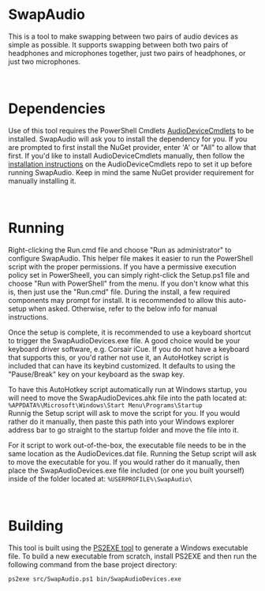 # SwapAudio

This is a tool to make swapping between two pairs of audio devices as simple as possible. It supports swapping between both two pairs of headphones and microphones together, just two pairs of headphones, or just two microphones.

&nbsp;

# Dependencies
Use of this tool requires the PowerShell Cmdlets [AudioDeviceCmdlets](https://github.com/frgnca/AudioDeviceCmdlets) to be installed. SwapAudio will ask you to install the dependency for you. If you are prompted to first install the NuGet provider, enter 'A' or "All" to allow that first. If you'd like to install AudioDeviceCmdlets manually, then follow the [installation instructions](https://github.com/frgnca/AudioDeviceCmdlets#installation) on the AudioDeviceCmdlets repo to set it up before running SwapAudio. Keep in mind the same NuGet provider requirement for manually installing it.

&nbsp;

# Running

Right-clicking the Run.cmd file and choose "Run as administrator" to configure SwapAudio. This helper file makes it easier to run the PowerShell script with the proper permissions. If you have a permissive execution policy set in PowerSheell, you can simply right-click the Setup.ps1 file and choose "Run with PowerShell" from the menu. If you don't know what this is, then just use the "Run.cmd" file. During the install, a few required components may prompt for install. It is recommended to allow this auto-setup when asked. Otherwise, refer to the below info for manual instructions.

Once the setup is complete, it is recommended to use a keyboard shortcut to trigger the SwapAudioDevices.exe file. A good choice would be your keyboard driver software, e.g. Corsair iCue. If you do not have a keyboard that supports this, or you'd rather not use it, an AutoHotkey script is included that can have its keybind customized. It defaults to using the "Pause/Break" key on your keyboard as the swap key.

To have this AutoHotkey script automatically run at Windows startup, you will need to move the SwapAudioDevices.ahk file into the path located at: `%APPDATA%\Microsoft\Windows\Start Menu\Programs\Startup` \
Runnig the Setup script will ask to move the script for you. If you would rather do it manually, then paste this path into your Windows explorer address bar to go straight to the startup folder and move the file into it.

For it script to work out-of-the-box, the executable file needs to be in the same location as the AudioDevices.dat file. Running the Setup script will ask to move the executable for you. If you would rather do it manually, then place the SwapAudioDevices.exe file included (or one you built yourself) inside of the folder located at: `%USERPROFILE%\SwapAudio\`

&nbsp;

# Building

This tool is built using the [PS2EXE tool](https://github.com/MScholtes/PS2EXE) to generate a Windows executable file. To build a new executable from scratch, install PS2EXE and then run the following command from the base project directory:

`ps2exe src/SwapAudio.ps1 bin/SwapAudioDevices.exe`